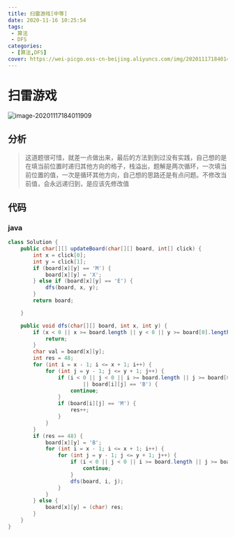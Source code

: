 ```yaml
---
title: 扫雷游戏[中等]
date: 2020-11-16 10:25:54
tags: 
 - 算法
 - DFS
categories: 
 - [算法,DFS]
cover: https://wei-picgo.oss-cn-beijing.aliyuncs.com/img/20201117184014.png
---
```


# 扫雷游戏

![image-20201117184011909](https://wei-picgo.oss-cn-beijing.aliyuncs.com/img/20201117184014.png)

## 分析

> 这道题很可惜，就差一点做出来，最后的方法到到过没有实践，自己想的是在填当前位置时递归其他方向的格子，栈溢出，题解是两次循环，一次填当前位置的值，一次是循环其他方向，自己想的思路还是有点问题。不修改当前值，会永远递归到，是应该先修改值

## 代码

### java

```java
class Solution {
    public char[][] updateBoard(char[][] board, int[] click) {
        int x = click[0];
        int y = click[1];
        if (board[x][y] == 'M') {
            board[x][y] = 'X';
        } else if (board[x][y] == 'E') {
            dfs(board, x, y);
        }
        return board;

    }

    public void dfs(char[][] board, int x, int y) {
        if (x < 0 || x >= board.length || y < 0 || y >= board[0].length || board[x][y] == 'B') {
            return;
        }
        char val = board[x][y];
        int res = 48;
        for (int i = x - 1; i <= x + 1; i++) {
            for (int j = y - 1; j <= y + 1; j++) {
                if (i < 0 || j < 0 || i >= board.length || j >= board[0].length || (i == x && j == y)
                        || board[i][j] == 'B') {
                    continue;
                }
                if (board[i][j] == 'M') {
                    res++;
                }
            }
        }
        if (res == 48) {
            board[x][y] = 'B';
            for (int i = x - 1; i <= x + 1; i++) {
                for (int j = y - 1; j <= y + 1; j++) {
                    if (i < 0 || j < 0 || i >= board.length || j >= board[0].length || (i == x && j == y)|| board[i][j] != 'E') {
                        continue;
                    }
                    dfs(board, i, j);
                }
            }
        } else {
            board[x][y] = (char) res;
        }
    }
}
```
